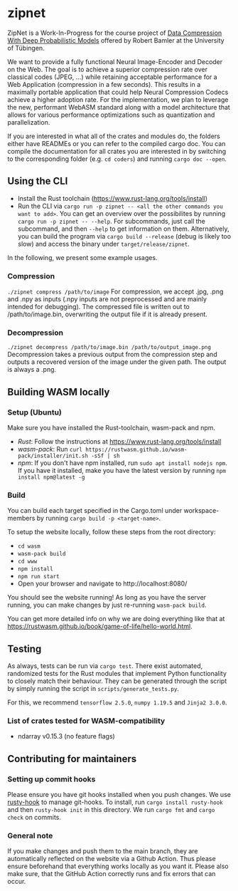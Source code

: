 # zipnet
ZipNet is a Work-In-Progress for the course project of [Data Compression With Deep Probabilistic Models](https://robamler.github.io/teaching/compress21/) offered by Robert Bamler at the University of Tübingen.

We want to provide a fully functional Neural Image-Encoder and Decoder on the Web. The goal is to achieve a superior compression rate over classical codes (JPEG, …) while retaining acceptable performance for a Web Application (compression in a few seconds). This results in a maximally portable application that could help Neural Compression Codecs achieve a higher adoption rate. For the implementation, we plan to leverage the new, performant WebASM standard along with a model architecture that allows for various performance optimizations such as quantization and parallelization.

If you are interested in what all of the crates and modules do, 
the folders either have READMEs or you can refer to the compiled cargo doc. 
You can compile the documentation for all crates you are interested in by 
switching to the corresponding folder (e.g. `cd coders`) and running `cargo doc --open`.

## Using the CLI
- Install the Rust toolchain (https://www.rust-lang.org/tools/install)
- Run the CLI via `cargo run -p zipnet -- <all the other commands you want to add>`. You can get an overview over the
possibilites by running `cargo run -p zipnet -- --help`. For subcommands, just call the subcommand, and then `--help`
to get information on them. Alternatively, you can build the program via `cargo build --release` 
(debug is likely too slow) and access the binary under `target/release/zipnet`.

In the following, we present some example usages.

### Compression
`./zipnet compress /path/to/image`
For compression, we accept .jpg, .png and .npy as inputs 
(.npy inputs are not preprocessed and are mainly intended for debugging). The compressed file is written out 
to /path/to/image.bin, overwriting the output file if it is already present.


### Decompression
`./zipnet decompress /path/to/image.bin /path/to/output_image.png`
Decompression takes a previous output from the compression step and outputs a recovered version of the
image under the given path. The output is always a .png.

## Building WASM locally
### Setup (Ubuntu)
Make sure you have installed the Rust-toolchain, wasm-pack and npm.
- _Rust_: Follow the instructions at https://www.rust-lang.org/tools/install
- _wasm-pack_: Run `curl https://rustwasm.github.io/wasm-pack/installer/init.sh -sSf | sh `
- _npm_: If you don't have npm installed, run `sudo apt install nodejs npm`. If you have it installed, make you have the latest version by running `npm install npm@latest -g`

### Build
You can build each target specified in the Cargo.toml under workspace-members by running `cargo build -p <target-name>`. 

To setup the website locally, follow these steps from the root directory:
- `cd wasm`
- `wasm-pack build`
- `cd www`
- `npm install` 
- `npm run start`
- Open your browser and navigate to http://localhost:8080/

You should see the website running! As long as you have the server running, you can make changes by just re-running `wasm-pack build`.

You can get more detailed info on why we are doing everything like that at https://rustwasm.github.io/book/game-of-life/hello-world.html.

## Testing
As always, tests can be run via `cargo test`. There exist automated, randomized tests for the Rust modules that implement Python functionality to closely match their behaviour. They can be generated through the script by simply running the script in `scripts/generate_tests.py`.

For this, we recommend `tensorflow 2.5.0`, `numpy 1.19.5` and `Jinja2 3.0.0`.

### List of crates tested for WASM-compatibility
- ndarray v0.15.3 (no feature flags)

## Contributing for maintainers
### Setting up commit hooks
Please ensure you have git hooks installed when you push changes.
We use [rusty-hook](https://github.com/swellaby/rusty-hook) to manage git-hooks. To install, 
run `cargo install rusty-hook` and then `rusty-hook init` in this directory.
We run `cargo fmt` and `cargo check` on commits.

### General note
If you make changes and push them to the main branch, they are automatically reflected on the website via a Github Action. Thus please ensure beforehand that everything works locally as you want it. Please also make sure, that the GitHub Action correctly runs and fix errors that can occur.
